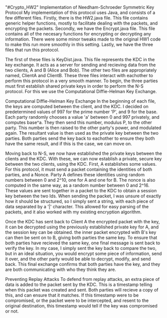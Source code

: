 "#Crypto_HW2" 
Implementation of Needham-Schroeder Symmetric Key Protocol
My implementation of this protocol uses Java, and consists of a few different files. Firstly, there is the HW2.java file. This file contains generic helper functions, mostly to facilitate dealing with the packets, and encrypting the packets. Secondly, we have the Encrypt.java file. This file contains all of the necesary functions for encrypting or decrypting any information. There were some minor tweaks made to the original HW1 code to make this run more smoothly in this setting. Lastly, we have the three files that run this protocol. 

The first of these files is KeyDist.java. This file represents the KDC in the key exchange. It acts as a server for sending and recieving data from the two clients, A and B (Alice and Bob). The other two files are appropriately named, ClientA and ClientB. These three files interact with eachother to perform this protocol in a very smooth manner. 
To begin, the three parties must first establish shared private keys in order to perform the N-S protocol. For this we use the Computational Diffie-Helman Key Exchange. 

Computational Diffie-Helman Key Exchange
In the beginning of each file, the keys are computed between the client, and the KDC. I decided on predetermined values of 997 for the prime number 'P', and 9 for the base. Each party randomly chooses a value 'a' between 0 and 997 privately, and computes base^a. They then send this number, modulus P, to the other party. This number is then raised to the other party's power, and modulated again. The resultant value is then used as the private key between the two parties. Both parties send the key back to eachother to ensure they both have the same result, and if this is the case, we can move on. 

Moving back to N-S, we now have established the private keys between the clients and the KDC. With these, we can now establish a private, secure key between the two clients, using the KDC. First, A establishes some values. For this protocol, it must send a packet containing the identities of both parties, and a Nonce. Party A defines these identities using random numbers between 0 and 2^10, one for A and one for B. The nonce is also computed in the same way, as a random number between 0 and 2^16. These values are sent together in a packet to the KDC to obtain a session key between the two Ids. When sending the packet, I was unsure of exactly how it should be structured, so I simply sent a string, with each piece of data separated by a '|' character. This allowed for easy parsing of the packets, and it also worked with my existing encryption algorithm. 

Once the KDC has sent back to Client A the encrypted packet with the key, it can be decrypted using the previously established private key for A, and the session key can be obtained. the inner packet encrypted with B's key can then be sent on to B, giving both parties the same key. To ensure that both parties have recieved the same key, one final message is sent back to verify the key. In my case, I simply sent the key back to compare the two, but in an ideal situation, you would encrypt some piece of information, send it over, and the other party would be able to decrypt, modify, and send back. This final exchange confirms that both parties have the key, and they are both communicating with who they think they are. 

Preventing Replay Attacks
To defend from replay attacks, an extra piece of data is added to the packet sent by the KDC. This is a timestamp telling when this packet was created and sent. Both parties will recieve a copy of this, and can ensure that it matches. If this timestamp were to be compromised, or the packet were to be intercepted, and resent to the original destination, this timestamp would tell if the key was compromised or not. 